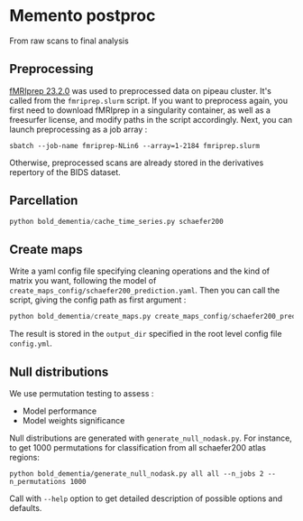 # Memento postproc

From raw scans to final analysis

## Preprocessing
[fMRIprep 23.2.0](https://fmriprep.org/en/stable/)
was used to preprocessed data on pipeau cluster.
It's called from the `fmriprep.slurm` script.
If you want to preprocess again, 
you first need to download fMRIprep in a singularity
container, as well as a freesurfer license, and
modify paths in the script accordingly.
Next, you can launch preprocessing as a job array :

```sbatch --job-name fmriprep-NLin6 --array=1-2184 fmriprep.slurm```

Otherwise, preprocessed scans are already stored in
the derivatives repertory of the BIDS dataset.
## Parcellation
```python
python bold_dementia/cache_time_series.py schaefer200
```

## Create maps
Write a yaml config file specifying cleaning operations and the kind
of matrix you want, following the model 
of `create_maps_config/schaefer200_prediction.yaml`.
Then you can call the script, giving the config path as first argument :
```python
python bold_dementia/create_maps.py create_maps_config/schaefer200_prediction.yaml
```
The result is stored in the `output_dir`
specified in the root level config file `config.yml`.

## Null distributions
We use permutation testing to assess : 
- Model performance
- Model weights significance

Null distributions are generated with `generate_null_nodask.py`.
For instance, to get 1000 permutations for classification from all schaefer200 atlas regions: 

```python bold_dementia/generate_null_nodask.py all all --n_jobs 2 --n_permutations 1000```

Call with `--help` option to get detailed description of possible options and defaults.